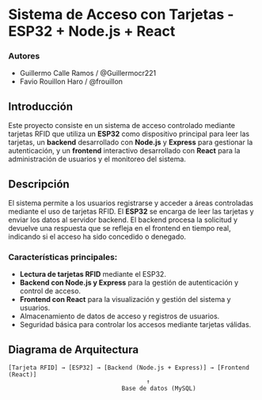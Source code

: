 # Sistema de Acceso con Tarjetas - ESP32 + Node.js + React

### Autores
- Guillermo Calle Ramos / @Guillermocr221
- Favio Rouillon Haro / @frouillon

## Introducción
Este proyecto consiste en un sistema de acceso controlado mediante tarjetas RFID que utiliza un **ESP32** como dispositivo principal para leer las tarjetas, un **backend** desarrollado con **Node.js** y **Express** para gestionar la autenticación, y un **frontend** interactivo desarrollado con **React** para la administración de usuarios y el monitoreo del sistema.

## Descripción

El sistema permite a los usuarios registrarse y acceder a áreas controladas mediante el uso de tarjetas RFID. El **ESP32** se encarga de leer las tarjetas y enviar los datos al servidor backend. El backend procesa la solicitud y devuelve una respuesta que se refleja en el frontend en tiempo real, indicando si el acceso ha sido concedido o denegado.

### Características principales:
- **Lectura de tarjetas RFID** mediante el ESP32.
- **Backend con Node.js y Express** para la gestión de autenticación y control de acceso.
- **Frontend con React** para la visualización y gestión del sistema y usuarios.
- Almacenamiento de datos de acceso y registros de usuarios.
- Seguridad básica para controlar los accesos mediante tarjetas válidas.

## Diagrama de Arquitectura

```plaintext
[Tarjeta RFID] → [ESP32] → [Backend (Node.js + Express)] → [Frontend (React)]
                                       ↑
                                Base de datos (MySQL)
```
